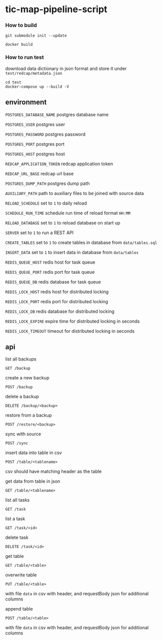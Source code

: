 # tic-map-pipeline-script

### How to build ###

```
git submodule init --update
```

```
docker build
```



### How to run test ###

download data dictionary in json format and store it under `test/redcap/metadata.json`

```
cd test
docker-compose up --build -V
```
## environment

`POSTGRES_DATABASE_NAME` postgres database name

`POSTGRES_USER` postgres user

`POSTGRES_PASSWORD` postgres password

`POSTGRES_PORT` postgres port    

`POSTGRES_HOST` postgres host

`REDCAP_APPLICATION_TOKEN` redcap application token

`REDCAP_URL_BASE` redcap url base

`POSTGRES_DUMP_PATH` postgres dump path

`AUXILIARY_PATH` path to auxiliary files to be joined with source data

`RELOAD_SCHEDULE` set to `1` to daily reload

`SCHEDULE_RUN_TIME` schedule run time of reload format `HH:MM`

`RELOAD_DATABASE` set to `1` to reload database on start up

`SERVER` set to `1` to run a REST API

`CREATE_TABLES` set to `1` to create tables in database from `data/tables.sql`

`INSERT_DATA` set to `1` to insert data in database from `data/tables`

`REDIS_QUEUE_HOST` redis host for task queue

`REDIS_QUEUE_PORT` redis port for task queue

`REDIS_QUEUE_DB` redis database for task queue

`REDIS_LOCK_HOST` redis host for distributed locking

`REDIS_LOCK_PORT` redis port for distributed locking

`REDIS_LOCK_DB` redis database for distributed locking

`REDIS_LOCK_EXPIRE` expire time for distributed locking in seconds

`REDIS_LOCK_TIMEOUT` timeout for distributed locking in seconds


## api

list all backups
```
GET /backup
```

create a new backup
```
POST /backup
```

delete a backup
```
DELETE /backup/<backup>
```

restore from a backup
```
POST /restore/<backup>
```

sync with source
```
POST /sync
```

insert data into table in csv
```
POST /table/<tablename>
```
csv should have matching header as the table 

get data from table in json
```
GET /table/<tablename>
```

list all tasks
```
GET /task
```

list a task
```
GET /task/<id>
```

delete task
```
DELETE /task/<id>
```

get table
```
GET /table/<table>
```

overwrite table
```
PUT /table/<table>
```
with file `data` in csv with header, and requestBody json for additional columns

append table
```
POST /table/<table>
```
with file `data` in csv with header, and requestBody json for additional columns
